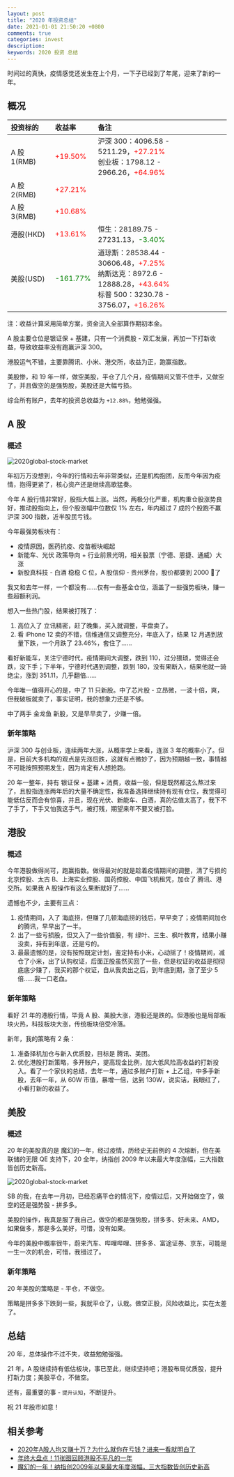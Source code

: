 ```yaml
---
layout: post
title: "2020 年投资总结"
date: 2021-01-01 21:50:20 +0800
comments: true
categories: invest
description: 
keywords: 2020 投资 总结
---
```


时间过的真快，疫情感觉还发生在上个月，一下子已经到了年尾，迎来了新的一年。

## 概况

|投资标的|收益率|备注|
|:--|:--|:--|
|A 股 1(RMB)|<font color="red">+19.50%</font>|沪深 300：4096.58 - 5211.29，<font color="red">+27.21%</font><br>创业板：1798.12 - 2966.26，<font color="red">+64.96%</font>|
|A 股 2(RMB)|<font color="red">+27.21%</font>|
|A 股 3(RMB)|<font color="red">+10.68%</font>||
|港股(HKD)|<font color="red">+13.61%</font>|恒生：28189.75 - 27231.13，<font color="green">-3.40%</font>|
|美股(USD)|<font color="green">-161.77%</font>|道琼斯：28538.44 - 30606.48，<font color="red">+7.25%</font><br>纳斯达克：8972.6 - 12888.28，<font color="red">+43.64%</font><br>标普 500：3230.78 - 3756.07，<font color="red">+16.26%</font>|

注：收益计算采用简单方案，资金流入全部算作期初本金。

A 股主要仓位是银证保 + 基建，只有一个消费股 - 双汇发展，再加一下打新收益，导致收益率没有跑赢沪深 300。

港股运气不错，主要靠腾讯、小米、港交所，收益为正，跑赢指数。

美股惨，和 19 年一样，做空美股，平仓了几个月，疫情期间又管不住手，又做空了，并且做空的是强势股，美股还是大幅亏损。

综合所有账户，去年的投资总收益为 `+12.88%`，勉勉强强。

## A 股
### 概述

![2020global-stock-market](/images/2021-01-01-2020-invest-summary/2020global-stock-market.PNG)

年初万万没想到，今年的行情和去年非常类似，还是机构抱团，反而今年因为疫情，抱得更紧了，核心资产还是继续高歌猛奏。

今年 A 股行情非常好，股指大幅上涨。当然，两极分化严重，机构重仓股涨势良好，推动股指向上，但个股涨幅中位数仅 1% 左右，年内超过 7 成的个股跑不赢沪深 300 指数，近半股民亏钱。

今年最强势板块有：

* 疫情原因，医药抗疫、疫苗板块崛起
* 新能车、光伏 政策导向 + 行业前景光明，相关股票（宁德、恩捷、通威）大涨
* 新股真科技 - 白酒 稳稳 C 位，A 股信仰 - 贵州茅台，股价都要到 2000 了

我又和去年一样，一个都没有……仅有一些基金仓位，涵盖了一些强势板块，赚一些超额利润。

想入一些热门股，结果被打残了：

1. 高位入了 立讯精密，赶了晚集，买入就调整，平盘卖了。
2. 看 iPhone 12 卖的不错，信维通信又调整充分，年底入了，结果 12 月遇到放量下跌，一个月跌了 23.46%，套住了……

看好新能车，关注宁德时代，疫情期间大调整，跌到 110，过分猥琐，觉得还会跌，没下手；下半年，宁德时代遇到调整，跌到 180，没有果断入，结果他就一骑绝尘，涨到 351.11，几乎翻倍……

今年唯一值得开心的是，中了 11 只新股。中了芯片股 - 立昂微，一波十倍，爽，但我破板就卖了，事实证明，我的想象力还是不够。

中了两手 金龙鱼 新股，又是早早卖了，少赚一倍。

### 新年策略

沪深 300 与创业板，连续两年大涨，从概率学上来看，连涨 3 年的概率小了。但是，目前大多机构的观点是先涨后跌，这就有点微妙了，因为预期越一致，事情越不可能按照预期发生，因为肯定有人想抢跑。

20 年一整年，持有 银证保 + 基建 + 消费，收益一般，但是既然都这么熬过来了，且股指连涨两年后的大量不确定性，我准备选择继续持有现有仓位，我觉得可能低估反而会有惊喜，并且，现在光伏、新能车、白酒，真的估值太高了，我下不了手了，下手又怕我这手气，被打残，期望来年不要又被打脸。

## 港股
### 概述

今年港股做得尚可，跑赢指数。做得最对的就是趁着疫情期间的调整，清了亏损的 北京控股、太古 B、上海实业控股、国药控股、中国飞机租凭，加仓了 腾讯、港交所。如果我 A 股操作有这么果断就好了……

遗憾也不少，主要有三点：

1. 疫情期间，入了 海底捞，但赚了几顿海底捞的钱后，早早卖了；疫情期间加仓的腾讯，早早出了一半。
2. 出了一些亏损股，但又入了一些价值股，有 绿叶、三生、枫叶教育，结果小赚没卖，持有到年底，还是亏的。
3. 最最遗憾的是，没有按照既定计划，鉴定持有小米，心动摇了！疫情期间，减仓了小米，出了认购权证，后面正股虽然买回了一些，但是权证的收益是彻彻底底少赚了，我买的那个权证，自从我卖出之后，到年底到期，涨了至少 5 倍……我一口老血。

### 新年策略
看好 21 年的港股行情，毕竟 A 股、美股大涨，港股还是跌的。但港股也是局部板块火热，科技板块大涨，传统板块倍受冷落。

新年，我的策略有 2 条：

1. 准备择机加仓与新入优质股，目标是 腾讯、美团。
2. 优化港股打新策略，多开账户，提高现金比例，加大低风险高收益的打新投入。看了一个家伙的总结，去年一年，通过多账户打新 + 上乙组，中多手新股，去年一年，从 60W 市值，暴增一倍，达到 130W，说实话，我眼红了，小看打新的收益了。

## 美股
### 概述

20 年的美股真的是 魔幻的一年，经过疫情，历经史无前例的 4 次熔断，但在美联储的无限 QE 支持下，20 全年，纳指创 2009 年以来最大年度涨幅，三大指数皆创历史新高。

![2020global-stock-market](/images/2021-01-01-2020-invest-summary/pdd_stock_market.PNG)

SB 的我，在去年一月初，已经忍痛平仓的情况下，疫情过后，又开始做空了，做空的还是强势股 - 拼多多。

美股的操作，我真是服了我自己，做空的都是强势股，拼多多、好未来、AMD，如果做多，那是多么美好，可惜，没有如果。

今年的美股中概率很牛，蔚来汽车、哔哩哔哩、拼多多、富途证券、京东，可能是一生一次的机会，可惜，我错过了。

### 新年策略
20 年美股的策略是 - 平仓，不做空。

策略是拼多多下跌到一些，我就平仓了，认栽。做空正股，风险收益比，实在太差了。

## 总结
20 年，总体操作不过不失，收益勉勉强强。

21 年，A 股继续持有低估板块，事已至此，继续坚持吧；港股布局优质股，提升打新力度；美股平仓，不做空。

还有，最重要的事 - `提升认知`，不断提升。

祝 21 年股市如意！

## 相关参考

* [2020年A股人均又赚十万？为什么就你在亏钱？进来一看就明白了](https://baijiahao.baidu.com/s?id=1687470389829485902)
* [年终大盘点！11张图回顾港股不平凡的一年](https://news.futunn.com/market/143553)
* [魔幻的一年！纳指创2009年以来最大年度涨幅，三大指数皆创历史新高](https://news.futunn.com/market/143549)